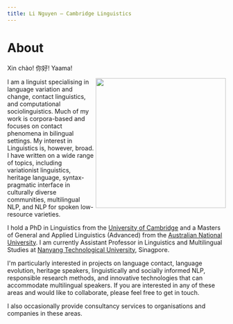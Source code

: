 ```yaml
---
title: Li Nguyen — Cambridge Linguistics
---
```


# About

Xin chào! 你好! Yaama! 

<img id="my-picture" src="boat.jpg" width="300" height="300" align="right">

I am a linguist specialising in language variation and change, contact linguistics, and computational sociolinguistics. Much of my work is corpora-based and focuses on contact phenomena in bilingual settings. My interest in Linguistics is, however, broad. I have written on a wide range of topics, including variationist linguistics, heritage language, syntax-pragmatic interface in culturally diverse communities, multilingual NLP, and NLP for spoken low-resource varieties. 

I hold a PhD in Linguistics from the [University of Cambridge](https://www.cam.ac.uk/) and a Masters of General and Applied Linguistics (Advanced) from the [Australian National University](https://www.anu.edu.au/). I am currently Assistant Professor in Linguistics and Multilingual Studies at [Nanyang Technological University](https://www.ntu.edu.sg/), Sinagpore. 

I'm particularly interested in projects on language contact, language evolution, heritage speakers, linguistically and socially informed NLP, responsible research methods, and innovative technologies that can accommodate multilingual speakers. If you are interested in any of these areas and would like to collaborate, please feel free to get in touch. 

I also occasionally provide consultancy services to organisations and companies in these areas. 

